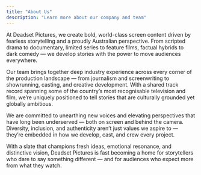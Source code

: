 ```yaml
---
title: "About Us"
description: "Learn more about our company and team"
---
```


At Deadset Pictures, we create bold, world-class screen content driven by fearless storytelling and a proudly Australian perspective. From scripted drama to documentary, limited series to feature films, factual hybrids to dark comedy — we develop stories with the power to move audiences everywhere.

Our team brings together deep industry experience across every corner of the production landscape — from journalism and screenwriting to showrunning, casting, and creative development. With a shared track record spanning some of the country’s most recognisable television and film, we’re uniquely positioned to tell stories that are culturally grounded yet globally ambitious.

We are committed to unearthing new voices and elevating perspectives that have long been underserved — both on screen and behind the camera. Diversity, inclusion, and authenticity aren’t just values we aspire to — they’re embedded in how we develop, cast, and crew every project.

With a slate that champions fresh ideas, emotional resonance, and distinctive vision, Deadset Pictures is fast becoming a home for storytellers who dare to say something different — and for audiences who expect more from what they watch.